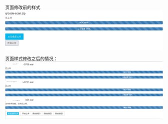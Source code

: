 页面修改前的样式
![](https://raw.githubusercontent.com/prayjourney/img-home/master/img/20201029162225.jpg)

页面样式修改之后的情况：
![](https://raw.githubusercontent.com/prayjourney/img-home/master/img/20201029164856.png)